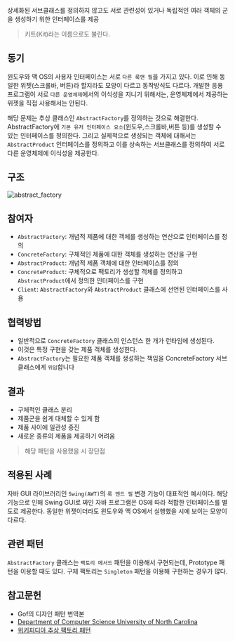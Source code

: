 상세화된 서브클래스를 정의하지 않고도 서로 관련성이 있거나 독립적인 여러 객체의 군을 생성하기 위한 인터페이스를 제공

> 키트(Kit)라는 이름으로도 불린다.

동기
---

윈도우와 맥 OS의 사용자 인터페이스는 서로 `다른 룩앤 필`을 가지고 있다. 이로 인해 동일한 위젯(스크롤바, 버튼)라 할지라도 모양이 다르고 동작방식도 다르다. 개발한 응용프로그램이 서로 `다른 운영체제`에서의 이식성을 지니기 위해서는, 운영체제에서 제공하는 위젯을 직접 사용해서는 안된다.

해당 문제는 추상 클래스인 `AbstractFactory`를 정의하는 것으로 해결한다. AbstractFactory에 `기본 유저 인터페이스 요소`(윈도우,스크롤바,버튼 등)를 생성할 수 있는 인터페이스를 정의한다. 그리고 실제적으로 생성되는 객체에 대해서는 `AbstractProduct` 인터페이스를 정의하고 이를 상속하는 서브클래스를 정의하여 서로 다른 운영체제에 이식성을 제공한다.

구조
---

![abstract_factory](https://www.cs.unc.edu/~stotts/GOF/hires/Pictures/abfac108.gif)

참여자
---

- `AbstractFactory`: 개념적 제품에 대한 객체를 생성하는 연산으로 인터페이스를 정의
- `ConcreteFactory`: 구체적인 제품에 대한 객체를 생성하는 연산을 구현
- `AbstractProduct`: 개념적 제품 객체에 대한 인터페이스를 정의
- `ConcreteProduct`: 구체적으로 팩토리가 생성할 객체를 정의하고 `AbstractProduct`에서 정의한 인터페이스를 구현
- `Client`: `AbstractFactory`와 `AbstractProduct` 클래스에 선언된 인터페이스를 사용

협력방법
---

- 일반적으로 `ConcreteFactory` 클래스의 인스턴스 한 개가 런타임에 생성된다. 
- 이것은 특정 구현을 갖는 제품 객체를 생성한다.
- `AbstractFactory`는 필요한 제품 객체를 생성하는 책임을 ConcreteFactory 서브클래스에게 `위임`합니다

결과
---

- 구체적인 클래스 분리
- 제품군을 쉽게 대체할 수 있게 함
- 제품 사이에 일관성 증진
- 새로운 종류의 제품을 제공하기 어려움

> 해당 패턴을 사용했을 시 장단점

적용된 사례
---

자바 GUI 라이브러리인 `Swing(AWT)`의 `룩 앤드 필` 변경 기능이 대표적인 예시이다. 해당 기능으로 인해 Swing GUI로 짜인 자바 프로그램은 OS에 따라 적합한 인터페이스를 별도로 제공한다. 동일한 위젯이더라도 윈도우와 맥 OS에서 실행했을 시에 보이는 모양이 다르다.

관련 패턴
---

`AbstractFactory` 클래스는 `팩토리 메서드` 패턴을 이용해서 구현되는데, Prototype 패턴을 이용할 때도 있다. 구체 팩토리는 `Singleton` 패턴을 이용해 구현하는 경우가 많다.

참고문헌
---

- Gof의 디자인 패턴 번역본
- [Department of Computer Science University of North Carolina](https://www.cs.unc.edu/~stotts/GOF/hires/pat3afso.htm)
- [위키피디아 추상 팩토리 패턴](https://ko.wikipedia.org/wiki/%EC%B6%94%EC%83%81_%ED%8C%A9%ED%86%A0%EB%A6%AC_%ED%8C%A8%ED%84%B4)